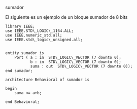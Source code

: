sumador

El siguiente es un ejemplo de un bloque sumador de 8 bits  

```
library IEEE;  
use IEEE.STD\_LOGIC\_1164.ALL;  
use IEEE.numeric_std.all;  
use IEEE.std\_logic\_unsigned.all;  
  
  
entity sumador is  
    Port ( a : in  STD\_LOGIC\_VECTOR (7 downto 0);  
           b : in  STD\_LOGIC\_VECTOR (7 downto 0);  
           suma : out  STD\_LOGIC\_VECTOR (7 downto 0));  
end sumador;  
  
architecture Behavioral of sumador is  
  
begin  
    suma <= a+b;  
  
end Behavioral;
```